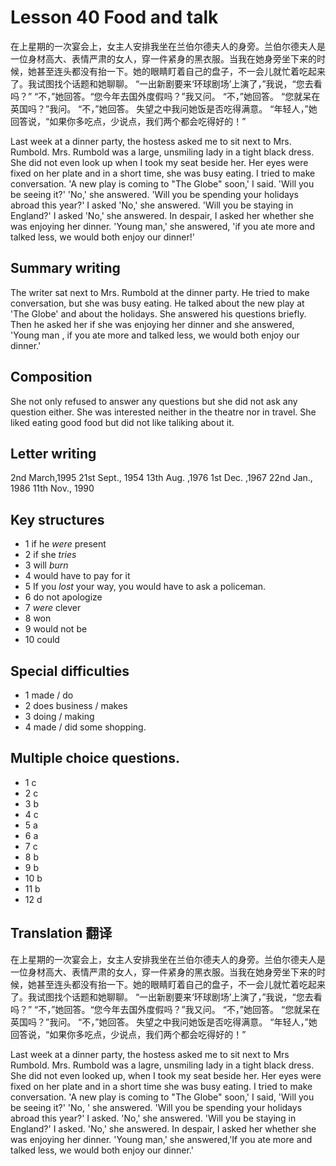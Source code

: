 # Lesson 40 Food and talk

在上星期的一次宴会上，女主人安排我坐在兰伯尔德夫人的身旁。兰伯尔德夫人是一位身材高大、表情严肃的女人，穿一件紧身的黑衣服。当我在她身旁坐下来的时候，她甚至连头都没有抬一下。她的眼睛盯着自己的盘子，不一会儿就忙着吃起来了。我试图找个话题和她聊聊。
“一出新剧要来‘环球剧场’上演了，”我说，“您去看吗？”
“不，”她回答。“您今年去国外度假吗？”我又问。
“不，”她回答。
“您就呆在英国吗？”我问。
“不，”她回答。
失望之中我问她饭是否吃得满意。
“年轻人，”她回答说，“如果你多吃点，少说点，我们两个都会吃得好的！”

Last week at a dinner party, the hostess asked me to sit next to Mrs. Rumbold. Mrs. Rumbold was a large, unsmiling lady in a tight black dress.
She did not even look up when I took my seat beside her.
Her eyes were fixed on her plate and in a short time, she was busy eating.
I tried to make conversation.
'A new play is coming to "The Globe" soon,' I said. 'Will you be seeing it?'
'No,' she answered.
'Will you be spending your holidays abroad this year?' I asked
'No,' she answered.
'Will you be staying in England?' I asked
'No,' she answered.
In despair, I asked her whether she was enjoying her dinner.
'Young man,' she answered, 'if you ate more and talked less, we would both enjoy our dinner!'

## Summary writing

The writer sat next to Mrs. Rumbold at the dinner party.
He tried to make conversation, but she was busy eating.
He talked about the new play at 'The Globe' and about the holidays.
She answered his questions briefly.
Then he  asked her if she was enjoying her dinner and she answered, 'Young man , if you ate more and talked less, we would both enjoy our dinner.'

## Composition

She not only refused to answer any questions but she did not ask any question either.
She was interested  neither in the theatre nor in travel.
She liked eating good food but did not like taliking about it.

## Letter writing

2nd March,1995
21st  Sept., 1954
13th Aug. ,1976
1st Dec. ,1967
22nd Jan., 1986
11th  Nov., 1990

## Key structures

- 1 if he  *were*  present
- 2 if she *tries*
- 3 will *burn*
- 4 would have to pay for it
- 5 If you *lost* your way, you would have to ask a policeman.
- 6 do not apologize
- 7 *were* clever
- 8 won
- 9 would not be
- 10 could 

## Special difficulties

- 1 made  /  do 
- 2 does business  / makes
- 3 doing / making
- 4 made / did some shopping.

## Multiple choice questions.

- 1 c
- 2 c
- 3 b
- 4 c
- 5 a
- 6 a
- 7 c
- 8 b
- 9 b
- 10 b
- 11 b
- 12 d

## Translation 翻译

在上星期的一次宴会上，女主人安排我坐在兰伯尔德夫人的身旁。兰伯尔德夫人是一位身材高大、表情严肃的女人，穿一件紧身的黑衣服。当我在她身旁坐下来的时候，她甚至连头都没有抬一下。她的眼睛盯着自己的盘子，不一会儿就忙着吃起来了。我试图找个话题和她聊聊。
“一出新剧要来‘环球剧场’上演了，”我说，“您去看吗？”
“不，”她回答。“您今年去国外度假吗？”我又问。
“不，”她回答。
“您就呆在英国吗？”我问。
“不，”她回答。
失望之中我问她饭是否吃得满意。
“年轻人，”她回答说，“如果你多吃点，少说点，我们两个都会吃得好的！”

Last week at a dinner party, the hostess  asked me to sit  next to  Mrs Rumbold. Mrs. Rumbold was a lagre, unsmiling lady in a tight black dress. She did not even looked up, when I took my seat beside her. Her eyes were fixed on her plate and in a short time she was busy eating. I tried to make conversation.
 'A new play is coming to "The Globe" soon,' I said, 'Will you be seeing it?' 
 'No, ' she answered.
 'Will you be spending your holidays abroad this year?' I asked. 
 'No,' she answered.
 'Will you be staying in England?' I asked.
 'No,' she answered.
 In despair, I asked her whether she was enjoying her dinner.
 'Young man,' she answered,'If you ate more and talked less, we would  both enjoy our dinner.'